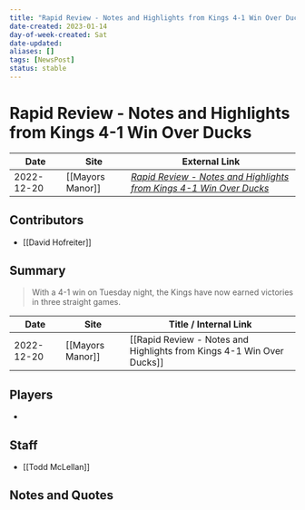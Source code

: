 ```yaml
---
title: "Rapid Review - Notes and Highlights from Kings 4-1 Win Over Ducks"
date-created: 2023-01-14
day-of-week-created: Sat
date-updated: 
aliases: []
tags: [NewsPost]
status: stable
---
```


# Rapid Review - Notes and Highlights from Kings 4-1 Win Over Ducks

| Date       | Site             | External Link                                                                                                                                                           |
| ---------- | ---------------- | ----------------------------------------------------------------------------------------------------------------------------------------------------------------------- |
| 2022-12-20 | [[Mayors Manor]] | [*Rapid Review - Notes and Highlights from Kings 4-1 Win Over Ducks*](https://mayorsmanor.com/2022/12/rapid-review-notes-and-highlights-from-kings-4-1-win-over-ducks/) |

## Contributors
- [[David Hofreiter]]

## Summary
> With a 4-1 win on Tuesday night, the Kings have now earned victories in three straight games.

| Date       | Site             | Title / Internal Link                                                 |
| ---------- | ---------------- | --------------------------------------------------------------------- |
| 2022-12-20 | [[Mayors Manor]] | [[Rapid Review - Notes and Highlights from Kings 4-1 Win Over Ducks]] |

## Players
- 

## Staff
- [[Todd McLellan]]

## Notes and Quotes

